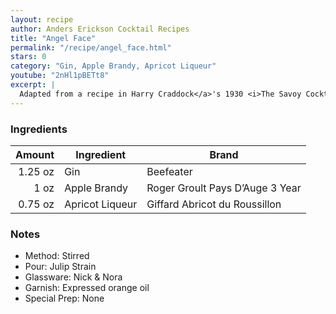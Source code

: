 ```yaml
---
layout: recipe
author: Anders Erickson Cocktail Recipes
title: "Angel Face"
permalink: "/recipe/angel_face.html"
stars: 0
category: "Gin, Apple Brandy, Apricot Liqueur"
youtube: "2nHl1pBETt8"
excerpt: |
  Adapted from a recipe in Harry Craddock</a>'s 1930 <i>The Savoy Cocktail Book</i> which stipulates "Shake well and strain into cocktail glass," rather than to stir as modern convention dictates.
---
```


### Ingredients

|  Amount | Ingredient      | Brand                           |
| ------: | --------------- | ------------------------------- |
| 1.25 oz | Gin             | Beefeater                       |
|    1 oz | Apple Brandy    | Roger Groult Pays D’Auge 3 Year |
| 0.75 oz | Apricot Liqueur | Giffard Abricot du Roussillon   |

### Notes

- Method: Stirred
- Pour: Julip Strain
- Glassware: Nick & Nora
- Garnish: Expressed orange oil
- Special Prep: None
